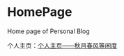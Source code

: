 # HomePage

Home page of Personal Blog

个人主页：<a href="http://renkaigis.com/" target="_blank">个人主页——秋月春风等闲度</a>